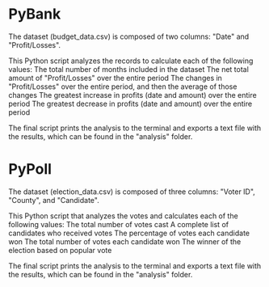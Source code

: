# PyBank 

The dataset (budget_data.csv) is composed of two columns: "Date" and "Profit/Losses".

This Python script analyzes the records to calculate each of the following values:
The total number of months included in the dataset
The net total amount of "Profit/Losses" over the entire period
The changes in "Profit/Losses" over the entire period, and then the average of those changes
The greatest increase in profits (date and amount) over the entire period
The greatest decrease in profits (date and amount) over the entire period

The final script prints the analysis to the terminal and exports a text file with the results, which can be found in the "analysis" folder.


# PyPoll

The dataset (election_data.csv) is composed of three columns: "Voter ID", "County", and "Candidate". 

This Python script that analyzes the votes and calculates each of the following values:
The total number of votes cast
A complete list of candidates who received votes
The percentage of votes each candidate won
The total number of votes each candidate won
The winner of the election based on popular vote

The final script prints the analysis to the terminal and exports a text file with the results, which can be found in the "analysis" folder.
